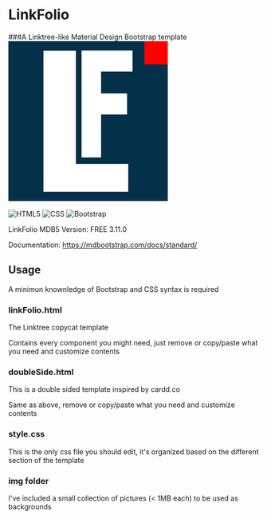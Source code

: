 # LinkFolio
###A Linktree-like Material Design Bootstrap template
![Logo](img/LinkfolioLogo.png)

  <img src="https://img.shields.io/badge/HTML-239120?style=for-the-badge&logo=html5&logoColor=white" alt="HTML5" />
  <img src="https://img.shields.io/badge/CSS-239120?&style=for-the-badge&logo=css3&logoColor=white
" alt="CSS" />
  <img src="https://img.shields.io/badge/Bootstrap-563D7C?style=for-the-badge&logo=bootstrap&logoColor=white
" alt="Bootstrap" />

LinkFolio
MDB5
Version: FREE 3.11.0

Documentation:
https://mdbootstrap.com/docs/standard/


## Usage
A minimun knownledge of Bootstrap and CSS syntax is required
### linkFolio.html
The Linktree copycat template

Contains every component you might need, just remove or copy/paste what you need and customize contents

### doubleSide.html
This is a double sided template inspired by cardd.co

Same as above, remove or copy/paste what you need and customize contents

### style.css
This is the only css file you should edit, it's organized based on the different section of the template

### img folder
I've included a small collection of pictures (< 1MB each) to be used as backgrounds
